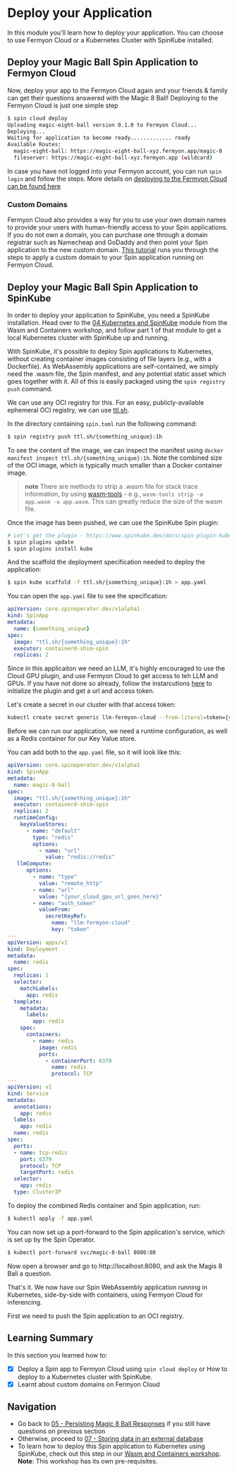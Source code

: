 # Deploy your Application

In this module you'll learn how to deploy your application. You can choose to use Fermyon Cloud or a Kubernetes Cluster with SpinKube installed.

## Deploy your Magic Ball Spin Application to Fermyon Cloud

Now, deploy your app to the Fermyon Cloud again and your friends & family can get their questions answered with the Magic 8 Ball! Deploying to the Fermyon Cloud is just one simple step

```bash
$ spin cloud deploy
Uploading magic-eight-ball version 0.1.0 to Fermyon Cloud...
Deploying...
Waiting for application to become ready............. ready
Available Routes:
  magic-eight-ball: https://magic-eight-ball-xyz.fermyon.app/magic-8
  fileserver: https://magic-eight-ball-xyz.fermyon.app (wildcard)
```

In case you have not logged into your Fermyon account, you can run `spin login` and follow the steps. More details on [deploying to the Fermyon Cloud can be found here](https://developer.fermyon.com/cloud/deploy)

### Custom Domains

Fermyon Cloud also provides a way for you to use your own domain names to provide your users with human-friendly access to your Spin applications. If you do not own a domain, you can purchase one through a domain registrar such as Namecheap and GoDaddy and then point your Spin application to the new custom domain. [This tutorial](https://developer.fermyon.com/cloud/custom-domains-tutorial) runs you through the steps to apply a custom domain to your Spin application running on Fermyon Cloud.

## Deploy your Magic Ball Spin Application to SpinKube

In order to deploy your application to SpinKube, you need a SpinKube installation. Head over to the [04 Kubernetes and SpinKube](/wasm-and-containers/workshop/04-kubernetes-and-spinkube.md) module from the Wasm and Containers workshop, and follow part 1 of that module to get a local Kubernetes cluster with SpinKube up and running.

With SpinKube, it's possible to deploy Spin applications to Kubernetes, without creating container images consisting of file layers (e.g., with a Dockerfile). As WebAssembly applications are self-contained, we simply need the .wasm file, the Spin manifest, and any potential static asset which goes together with it. All of this is easily packaged  using the `spin registry push` command.

We can use any OCI registry for this. For an easy, publicly-available ephemeral OCI registry, we can use [ttl.sh](https://ttl.sh).

In the directory containing `spin.toml` run the following command:

```bash
$ spin registry push ttl.sh/{something_unique}:1h
```

To see the content of the image, we can inspect the manifest using `docker manifest inspect ttl.sh/{something_unique}:1h`. Note the combined size of the OCI image, which is typically much smaller than a Docker container image.

> **note**
> There are methods to strip a .wasm file for stack trace information, by using [wasm-tools](https://github.com/bytecodealliance/wasm-tools) - e.g., `wasm-tools strip -a app.wasm -o app.wasm`. This can greatly reduce the size of the wasm file.

Once the image has been pushed, we can use the SpinKube Spin plugin:

```bash
# Let's get the plugin - https://www.spinkube.dev/docs/spin-plugin-kube/installation/
$ spin plugins update
$ spin plugins install kube
```

And the scaffold the deployment specification needed to deploy the application:

```bash
$ spin kube scaffold -f ttl.sh/{something_unique}:1h > app.yaml
```

You can open the `app.yaml` file to see the specification:

```yaml
apiVersion: core.spinoperator.dev/v1alpha1
kind: SpinApp
metadata:
  name: {something_unique}
spec:
  image: "ttl.sh/{something_unique}:1h"
  executor: containerd-shim-spin
  replicas: 2
```

Since in this applicaiton we need an LLM, it's highly encouraged to use the Cloud GPU plugin, and use Fermyon Cloud to get access to teh LLM and GPUs. If you have not done so already, follow the instarcutions [here](/magic-8-ball/03-spin-ai.md#optional-using-the-cloud-gpu-plugin-to-test-locally) to initialize the plugin and get a url and access token.

Let's create a secret in our cluster with that access token:

```bash
kubectl create secret generic llm-fermyon-cloud --from-literal=token={your_auth_token_here}
```

Before we can run our application, we need a runtime configuration, as well as a Redis container for our Key Value store.

You can add both to the `app.yaml` file, so it will look like this:

```yaml
apiVersion: core.spinoperator.dev/v1alpha1
kind: SpinApp
metadata:
  name: magic-8-ball
spec:
  image: "ttl.sh/{something_unique}:1h"
  executor: containerd-shim-spin
  replicas: 2
  runtimeConfig:
    keyValueStores:
      - name: "default"
        type: "redis"
        options:
          - name: "url"
            value: "redis://redis"
   llmCompute:
      options:
        - name: "type"
          value: "remote_http"
        - name: "url"
          value: "{your_cloud_gpu_url_goes_here}"
        - name: "auth_token"
          valueFrom:
            secretKeyRef:
              name: "llm-fermyon-cloud"
              key: "token"
---
apiVersion: apps/v1
kind: Deployment
metadata:
  name: redis
spec:
  replicas: 1
  selector:
    matchLabels:
      app: redis
  template:
    metadata:
      labels:
        app: redis
    spec:
      containers:
        - name: redis
          image: redis
          ports:
            - containerPort: 6379
              name: redis
              protocol: TCP
---
apiVersion: v1
kind: Service
metadata:
  annotations:
    app: redis
  labels:
    app: redis
  name: redis
spec:
  ports:
  - name: tcp-redis
    port: 6379
    protocol: TCP
    targetPort: redis
  selector:
    app: redis
  type: ClusterIP
```

To deploy the combined Redis container and Spin application, run:

```bash
$ kubectl apply -f app.yaml
```

You can now set up a port-forward to the Spin application's service, which is set up by the Spin Operator.

```bash
$ kubectl port-forward svc/magic-8-ball 8080:80
```

Now open a browser and go to http://localhost:8080, and ask the Magis 8 Ball a question.

That's it. We now have our Spin WebAssembly application running in Kubernetes, side-by-side with containers, using Fermyon Cloud for inferencing.


First we need to push the Spin application to an OCI registry.

## Learning Summary

In this section you learned how to:

- [x] Deploy a Spin app to Fermyon Cloud using `spin cloud deploy` or How to deploy to a Kubernetes cluster with SpinKube.
- [x] Learnt about custom domains on Fermyon Cloud

## Navigation

- Go back to [05 - Persisting Magic 8 Ball Responses](05-spin-kv.md) if you still have questions on previous section
- Otherwise, proceed to [07 - Storing data in an external database](07-external-db.md)
- To learn how to deploy this Spin application to Kubernetes using SpinKube, check out this step in our [Wasm and Containers workshop](https://github.com/fermyon/workshops/blob/main/wasm-and-containers/workshop/04-kubernetes-and-spinkube.md). **Note**: This workshop has its own pre-requisites.
